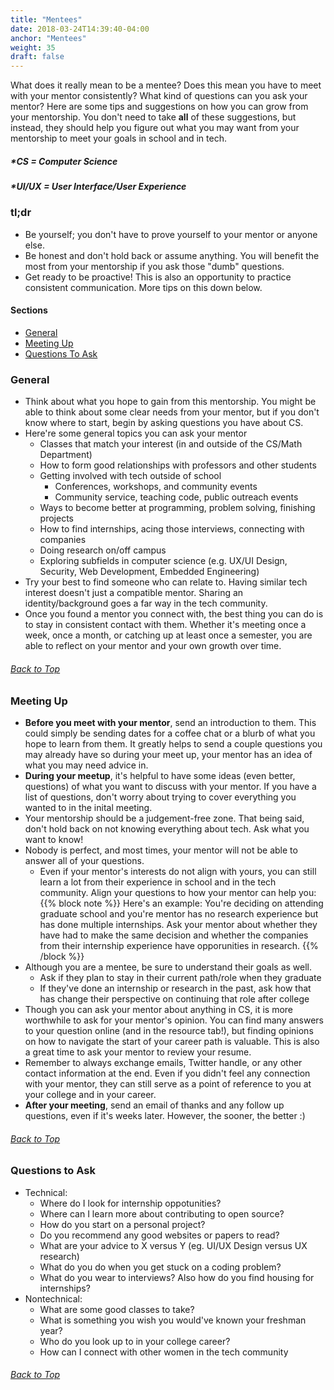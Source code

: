 ```yaml
---
title: "Mentees"
date: 2018-03-24T14:39:40-04:00
anchor: "Mentees"
weight: 35
draft: false
---
```

What does it really mean to be a mentee? Does this mean you have to meet with your mentor consistently? What kind of questions can you ask your mentor? Here are some tips and suggestions on how you can grow from your mentorship. You don't need to take **all** of these suggestions, but instead, they should help you figure out what you may want from your mentorship to meet your goals in school and in tech.

##### \*CS = Computer Science
##### \*UI/UX = User Interface/User Experience

### tl;dr
* Be yourself; you don't have to prove yourself to your mentor or anyone else.
* Be honest and don't hold back or assume anything. You will benefit the most from your mentorship if you ask those "dumb" questions.
* Get ready to be proactive! This is also an opportunity to practice consistent communication. More tips on this down below.

#### Sections
* [General](#general)
* [Meeting Up](#meeting-up)
* [Questions To Ask](#questions-to-ask)

### General
* Think about what you hope to gain from this mentorship. You might be able to think about some clear needs from your mentor, but if you don't know where to start, begin by asking questions you have about CS. 
* Here're some general topics you can ask your mentor
	* Classes that match your interest (in and outside of the CS/Math Department)
	* How to form good relationships with professors and other students
	* Getting involved with tech outside of school
		* Conferences, workshops, and community events
		* Community service, teaching code, public outreach events
	* Ways to become better at programming, problem solving, finishing projects
	* How to find internships, acing those interviews, connecting with companies
	* Doing research on/off campus
	* Exploring subfields in computer science (e.g. UX/UI Design, Security, Web Development, Embedded Engineering)
* Try your best to find someone who can relate to. Having similar tech interest doesn't just a compatible mentor. Sharing an identity/background goes a far way in the tech community.
* Once you found a mentor you connect with, the best thing you can do is to stay in consistent contact with them. Whether it's meeting once a week, once a month, or catching up at least once a semester, you are able to reflect on your mentor and your own growth over time. 
###### [Back to Top](#sections)

### Meeting Up
* **Before you meet with your mentor**, send an introduction to them. This could simply be sending dates for a coffee chat or a blurb of what you hope to learn from them. It greatly helps to send a couple questions you may already have so during your meet up, your mentor has an idea of what you may need advice in. 
* **During your meetup**, it's helpful to have some ideas (even better, questions) of what you want to discuss with your mentor. If you have a list of questions, don't worry about trying to cover everything you wanted to in the inital meeting. 
* Your mentorship should be a judgement-free zone. That being said, don't hold back on not knowing everything about tech. Ask what you want to know!
* Nobody is perfect, and most times, your mentor will not be able to answer all of your questions.
	* Even if your mentor's interests do not align with yours, you can still learn a lot from their experience in school and in the tech community. Align your questions to how your mentor can help you:
{{% block note %}}
Here's an example: You're deciding on attending graduate school and you're mentor has no research experience but has done multiple internships. Ask your mentor about whether they have had to make the same decision and whether the companies from their internship experience have opporunities in research.
{{% /block %}}
* Although you are a mentee, be sure to understand their goals as well. 
	* Ask if they plan to stay in their current path/role when they graduate
	* If they've done an internship or research in the past, ask how that has change their perspective on continuing that role after college
* Though you can ask your mentor about anything in CS, it is more worthwhile to ask for your mentor's opinion. You can find many answers to your question online (and in the resource tab!), but finding opinions on how to navigate the start of your career path is valuable. This is also a great time to ask your mentor to review your resume.
* Remember to always exchange emails, Twitter handle, or any other contact information at the end. Even if you didn't feel any connection with your mentor, they can still serve as a point of reference to you at your college and in your career.
* **After your meeting**, send an email of thanks and any follow up questions, even if it's weeks later. However, the sooner, the better :)
###### [Back to Top](#sections)

### Questions to Ask
* Technical:
	* Where do I look for internship oppotunities?
	* Where can I learn more about contributing to open source?
	* How do you start on a personal project?
	* Do you recommend any good websites or papers to read?
	* What are your advice to X versus Y (eg. UI/UX Design versus UX research)
	* What do you do when you get stuck on a coding problem?
	* What do you wear to interviews? Also how do you find housing for internships?
* Nontechnical:
	* What are some good classes to take?
	* What is something you wish you would've known your freshman year?
	* Who do you look up to in your college career?
	* How can I connect with other women in the tech community
###### [Back to Top](#sections)

